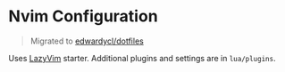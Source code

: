 # Nvim Configuration

> Migrated to [edwardycl/dotfiles](https://github.com/edwardycl/dotfiles)

Uses [LazyVim](https://github.com/LazyVim/LazyVim) starter.
Additional plugins and settings are in `lua/plugins`.
